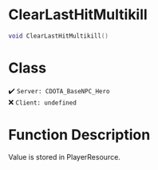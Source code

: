 # ClearLastHitMultikill
```lua
void ClearLastHitMultikill()
```
# Class
✔️ `Server: CDOTA_BaseNPC_Hero`  
❌ `Client: undefined`  

# Function Description
Value is stored in PlayerResource.
